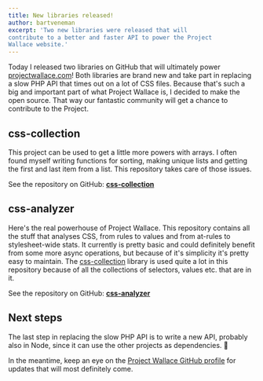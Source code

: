 ```yaml
---
title: New libraries released!
author: bartveneman
excerpt: 'Two new libraries were released that will
contribute to a better and faster API to power the Project
Wallace website.'
---
```


Today I released two libraries on GitHub that will ultimately power [projectwallace.com](https://www.projectwallace.com)! Both libraries are brand new and take part in replacing a slow PHP API that times out on a lot of CSS files. Because that's such a big and important part of what Project Wallace is, I decided to make the open source. That way our fantastic community will get a chance to contribute to the Project.

## css-collection

This project can be used to get a little more powers with arrays. I often found myself writing functions for sorting, making unique lists and getting the first and last item from a list. This repository takes care of those issues.

See the repository on GitHub: **[css-collection](https://github.com/projectwallace/css-collection)**

## css-analyzer

Here's the real powerhouse of Project Wallace. This repository contains all the stuff that analyses CSS, from rules to values and from at-rules to stylesheet-wide stats. It currently is pretty basic and could definitely benefit from some more async operations, but because of it's simplicity it's pretty easy to maintain. The [css-collection](https://github.com/projectwallace/css-collection) library is used quite a lot in this repository because of all the collections of selectors, values etc. that are in it.

See the repository on GitHub: **[css-analyzer](https://github.com/projectwallace/css-analyzer)**

## Next steps

The last step in replacing the slow PHP API is to write a new API, probably also in Node, since it can use the other projects as dependencies. 💖

In the meantime, keep an eye
on the [Project Wallace GitHub profile](https://github.com/projectwallace) for updates that
will most definitely come.

